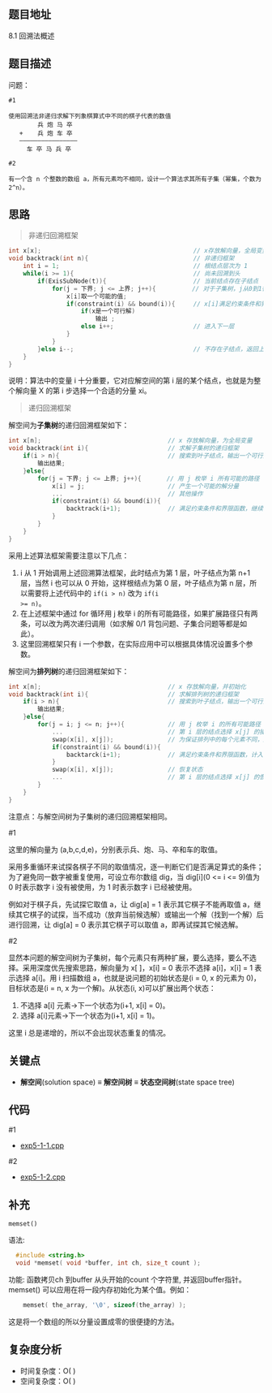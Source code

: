 <!--
 * @Date        : 2020-05-02 20:37:47
 * @LastEditors : anlzou
 * @Github      : https://github.com/anlzou
 * @LastEditTime: 2020-06-05 20:28:12
 * @FilePath    : \algorithm-design\chapters\chapter05-backtracking\test5-1.md
 * @Describe    : 
 -->
 
## 题目地址
8.1 回溯法概述

## 题目描述

问题：
```
#1

使用回溯法非递归求解下列象棋算式中不同的棋子代表的数值
        兵 炮 马 卒
   +    兵 炮 车 卒
   ————————————————
     车 卒 马 兵 卒

#2

有一个含 n 个整数的数组 a，所有元素均不相同，设计一个算法求其所有子集（幂集，个数为2^n）。
```

## 思路
> 非递归回溯框架
```cpp
int x[x];                                          // x存放解向量，全局变量
void backtrack(int n){                             // 非递归框架
    int i = 1;                                     // 根结点层次为 1
    while(i >= 1){                                 // 尚未回溯到头
        if(ExisSubNode(t)){                        // 当前结点存在子结点
            for(j = 下界; j <= 上界; j++){          // 对于子集树，j从0到1循环
                x[i]取一个可能的值;
                if(constraint(i) && bound(i)){     // x[i]满足约束条件和界限函数
                    if(x是一个可行解)
                        输出 ;
                    else i++;                      // 进入下一层
                }
            }
        }else i--;                                 // 不存在子结点，返回上一层，即回溯
    }
}
```
说明：算法中的变量 i 十分重要，它对应解空间的第 i 层的某个结点，也就是为整个解向量 X 的第 i 步选择一个合适的分量 xi。

> 递归回溯框架

解空间为**子集树**的递归回溯框架如下：
```cpp
int x[n];                                   // x 存放解向量，为全局变量
void backtrack(int i){                      // 求解子集树的递归框架
    if(i > n){                              // 搜索到叶子结点，输出一个可行解
        输出结果;
    }else{
        for(j = 下界; j <= 上界; j++){       // 用 j 枚举 i 所有可能的路径
            x[i] = j;                       // 产生一个可能的解分量
            ...                             // 其他操作
            if(constraint(i) && bound(i)){
                backtrack(i+1);             // 满足约束条件和界限函数，继续下一层
            }
        }
    }
}
```
采用上述算法框架需要注意以下几点：
1. i 从 1 开始调用上述回溯算法框架，此时结点为第 1 层，叶子结点为第 n+1 层，当然 i 也可以从 0 开始，这样根结点为第 0 层，叶子结点为第 n 层，所以需要将上述代码中的 <code>if(i > n)</code> 改为 <code>if(i >= n)</code>。
2. 在上述框架中通过 for 循环用 j 枚举 i 的所有可能路径，如果扩展路径只有两条，可以改为两次递归调用（如求解 0/1 背包问题、子集合问题等都是如此）。
3. 这里回溯框架只有 i 一个参数，在实际应用中可以根据具体情况设置多个参数。

解空间为**排列树**的递归回溯框架如下：
```cpp
int x[n];                                   // x 存放解向量，并初始化
void backtrack(int i){                      // 求解排列树的递归框架
    if(i > n){                              // 搜索到叶子结点，输出一个可行解
        输出结果;
    }else{
        for(j = i; j <= n; j++){            // 用 j 枚举 i 的所有可能路径
            ...                             // 第 i 层的结点选择 x[j] 的操作
            swap(x[i], x[j]);               // 为保证排列中的每个元素不同，通过交换来实现
            if(constraint(i) && bound(i)){
                backtarck(i+1);             // 满足约束条件和界限函数，计入下一层
            }
            swap(x[i], x[j]);               // 恢复状态
            ...                             // 第 i 层的结点选择 x[j] 的恢复操作
        }
    }
}
```
注意点：与解空间树为子集树的递归回溯框架相同。

#1

这里的解向量为 (a,b,c,d,e)，分别表示兵、炮、马、卒和车的取值。

采用多重循环来试探各棋子不同的取值情况，逐一判断它们是否满足算式的条件；为了避免同一数字被重复使用，可设立布尔数组 dig，当 dig[i](0 <= i <= 9)值为 0 时表示数字 i 没有被使用，为 1 时表示数字 i 已经被使用。

例如对于棋子兵，先试探它取值 a，让 dig[a] = 1 表示其它棋子不能再取值 a，继续其它棋子的试探，当不成功（放弃当前候选解）或输出一个解（找到一个解）后进行回溯，让 dig[a] = 0 表示其它棋子可以取值 a，即再试探其它候选解。

#2

显然本问题的解空间树为子集树，每个元素只有两种扩展，要么选择，要么不选择。采用深度优先搜索思路，解向量为 x[ ]，x[i] = 0 表示不选择 a[i]，x[i] = 1 表示选择 a[i]。用 i 扫描数组 a，也就是说问题的初始状态是(i = 0, x 的元素为 0)，目标状态是(i = n, x 为一个解)。从状态(i, x)可以扩展出两个状态：
1. 不选择 a[i] 元素→下一个状态为(i+1, x[i] = 0)。
2. 选择 a[i]元素→下一个状态为(i+1, x[i] = 1)。

这里 i 总是递增的，所以不会出现状态重复的情况。

## 关键点
- **解空间**(solution space) ≡ **解空间树** ≡ **状态空间树**(state space tree)

## 代码
#1
- [exp5-1-1.cpp](./code/exp5-1-1.cpp)

#2
- [exp5-1-2.cpp](./code/exp5-1-2.cpp)

## 补充
<code>memset()</code>

语法:
```cpp
  #include <string.h>
  void *memset( void *buffer, int ch, size_t count );
```
功能: 函数拷贝ch 到buffer 从头开始的count 个字符里, 并返回buffer指针。 memset() 可以应用在将一段内存初始化为某个值。例如：
```cpp
    memset( the_array, '\0', sizeof(the_array) );
```
这是将一个数组的所以分量设置成零的很便捷的方法。

## 复杂度分析

- 时间复杂度：O( )
- 空间复杂度：O( )